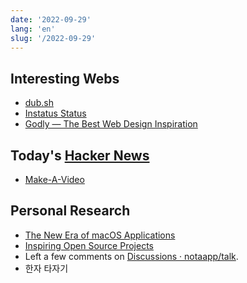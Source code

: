 ```yaml
---
date: '2022-09-29'
lang: 'en'
slug: '/2022-09-29'
---
```


## Interesting Webs

- [dub.sh](./../.././docs/pages/dub.sh.md)
- [Instatus Status](https://instat.us/)
- [Godly — The Best Web Design Inspiration](https://godly.website/)

## Today's [Hacker News](./../.././docs/pages/Hacker%20News.md)

- [Make-A-Video](https://makeavideo.studio/)

## Personal Research

- [The New Era of macOS Applications](./../.././docs/pages/The%20New%20Era%20of%20macOS%20Applications.md)
- [Inspiring Open Source Projects](./../.././docs/pages/Inspiring%20Open%20Source%20Projects.md)
- Left a few comments on [Discussions · notaapp/talk](https://github.com/notaapp/talk/discussions).
- 한자 타자기

<head>
  <html lang="en-US"/>
</head>
